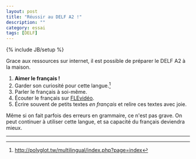 ```yaml
---
layout: post
title: "Réussir au DELF A2 !"
description: ""
category: essai
tags: [DELF]
---
```

{% include JB/setup %}

Grace aux ressources sur internet, il est possible de préparer le DELF
A2 à la maison.

1. **Aimer le français !**
2. Garder son curiosité pour cette langue.[^multi]
3. Parler le français à soi-même.
4. Écouter le français sur [FLEvidéo].
5. Écrire souvent de petits textes *en français* et relire ces textes
   avec joie.

Même si on fait parfois des erreurs en grammaire, ce n'est pas grave.
On peut continuer à utiliser cette langue, et sa capacité du français
deviendra mieux.

---
[^multi]: http://polyglot.tw/multilingual/index.php?page=index

[FLEvidéo]: http://www.flevideo.com/

